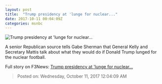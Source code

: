 ```yaml
---
layout: post
title:  "Trump presidency at 'lunge for nuclear..."
date: 2017-10-11 00:04:09Z
categories: msnbc
---
```


![Trump presidency at 'lunge for nuclear...](http://media1.s-nbcnews.com/j/MSNBC/Components/Video/201710/2017-10-11T00-05-50-433Z--1280x720.video_1067x600.jpg)

A senior Republican source tells Gabe Sherman that General Kelly and Secretary Mattis talk about what they would do if Donald Trump lunged for the nuclear football.


Full story on F3News: [Trump presidency at 'lunge for nuclear...](http://www.f3nws.com/n/hcGCaD)

> Posted on: Wednesday, October 11, 2017 12:04:09 AM
